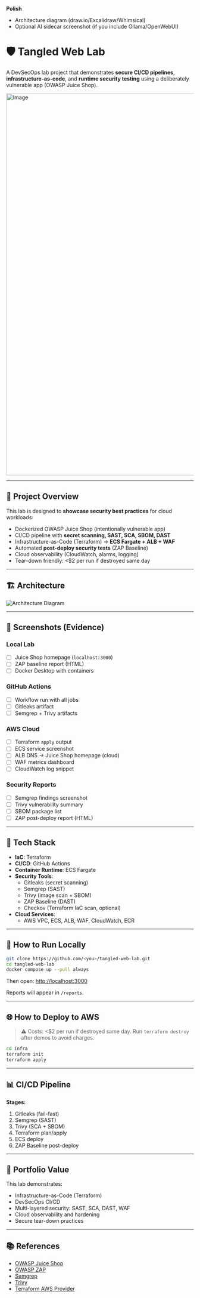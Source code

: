 

**Polish**

   * Architecture diagram (draw\.io/Excalidraw/Whimsical)
   * Optional AI sidecar screenshot (if you include Ollama/OpenWebUI)





# 🛡️ Tangled Web Lab

A DevSecOps lab project that demonstrates **secure CI/CD pipelines**, **infrastructure-as-code**, and **runtime security testing** using a deliberately vulnerable app (OWASP Juice Shop).


<img width="666" height="1024" alt="Image" src="https://github.com/user-attachments/assets/c766d02c-4da5-4fab-989a-4d07c03e0618" />

---

## 🚀 Project Overview

This lab is designed to **showcase security best practices** for cloud workloads:

- Dockerized OWASP Juice Shop (intentionally vulnerable app)
- CI/CD pipeline with **secret scanning, SAST, SCA, SBOM, DAST**
- Infrastructure-as-Code (Terraform) → **ECS Fargate + ALB + WAF**
- Automated **post-deploy security tests** (ZAP Baseline)
- Cloud observability (CloudWatch, alarms, logging)
- Tear-down friendly: <$2 per run if destroyed same day

---

## 🏗️ Architecture

![Architecture Diagram](docs/architecture.png) <!-- add later -->

---

## 📸 Screenshots (Evidence)

### Local Lab
- [ ] Juice Shop homepage (`localhost:3000`)
- [ ] ZAP baseline report (HTML)
- [ ] Docker Desktop with containers

### GitHub Actions
- [ ] Workflow run with all jobs
- [ ] Gitleaks artifact
- [ ] Semgrep + Trivy artifacts

### AWS Cloud
- [ ] Terraform `apply` output
- [ ] ECS service screenshot
- [ ] ALB DNS → Juice Shop homepage (cloud)
- [ ] WAF metrics dashboard
- [ ] CloudWatch log snippet

### Security Reports
- [ ] Semgrep findings screenshot
- [ ] Trivy vulnerability summary
- [ ] SBOM package list
- [ ] ZAP post-deploy report (HTML)

---

## 🧰 Tech Stack

- **IaC**: Terraform
- **CI/CD**: GitHub Actions
- **Container Runtime**: ECS Fargate
- **Security Tools**:  
  - Gitleaks (secret scanning)  
  - Semgrep (SAST)  
  - Trivy (image scan + SBOM)  
  - ZAP Baseline (DAST)  
  - Checkov (Terraform IaC scan, optional)  
- **Cloud Services**:  
  - AWS VPC, ECS, ALB, WAF, CloudWatch, ECR

---

## 📝 How to Run Locally

```bash
git clone https://github.com/<you>/tangled-web-lab.git
cd tangled-web-lab
docker compose up --pull always
````

Then open: [http://localhost:3000](http://localhost:3000)

Reports will appear in `/reports`.

---

## 🌐 How to Deploy to AWS

> ⚠️ Costs: <\$2 per run if destroyed same day.
> Run `terraform destroy` after demos to avoid charges.

```bash
cd infra
terraform init
terraform apply
```

---

## 📊 CI/CD Pipeline

**Stages:**

1. Gitleaks (fail-fast)
2. Semgrep (SAST)
3. Trivy (SCA + SBOM)
4. Terraform plan/apply
5. ECS deploy
6. ZAP Baseline post-deploy

---

## 🎯 Portfolio Value

This lab demonstrates:

* Infrastructure-as-Code (Terraform)
* DevSecOps CI/CD
* Multi-layered security: SAST, SCA, DAST, WAF
* Cloud observability and hardening
* Secure tear-down practices

---

## 📚 References

* [OWASP Juice Shop](https://owasp.org/www-project-juice-shop/)
* [OWASP ZAP](https://www.zaproxy.org/)
* [Semgrep](https://semgrep.dev/)
* [Trivy](https://aquasec.com/products/trivy/)
* [Terraform AWS Provider](https://registry.terraform.io/providers/hashicorp/aws/latest)

```
